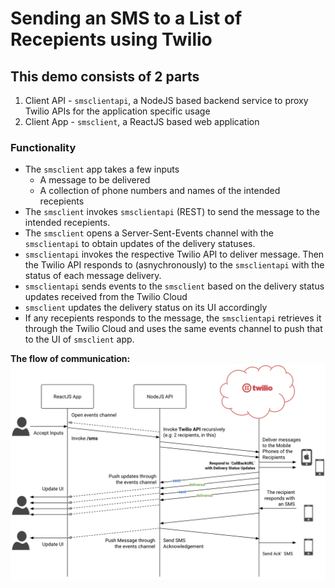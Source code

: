 # Sending an SMS to a List of Recepients using Twilio
## This demo consists of 2 parts
1. Client API - `smsclientapi`, a NodeJS based backend service to proxy Twilio APIs for the application specific usage
2. Client App - `smsclient`, a ReactJS based web application
### Functionality
* The `smsclient` app takes a few inputs
    * A message to be delivered
    * A collection of phone numbers and names of the intended recepients
* The `smsclient` invokes `smsclientapi` (REST) to send the message to the intended recepients.
* The `smsclient` opens a Server-Sent-Events channel with the `smsclientapi` to obtain updates of the delivery statuses.
* `smsclientapi` invokes the respective Twilio API to deliver message. Then the Twilio API responds to (asnychronously) to the `smsclientapi` with the status of each message delivery.
* `smsclientapi` sends events to the `smsclient` based on the delivery status updates received from the Twilio Cloud
* `smsclient` updates the delivery status on its UI accordingly
* If any recepients responds to the message, the `smsclientapi` retrieves it through the Twilio Cloud and uses the same events channel to push that to the UI of `smsclient` app.

**The flow of communication:**
![ReactJS, NodeJS, Twilio](twilio_demo.png "The Demo Setup")